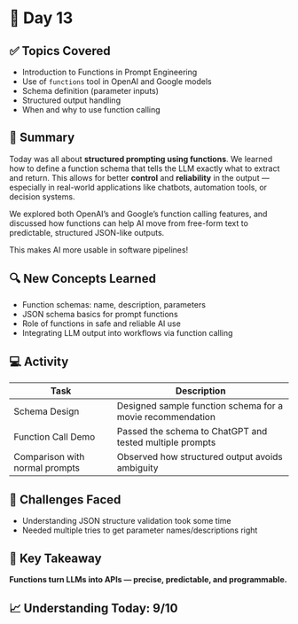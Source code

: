 # 📘 Day 13

## ✅ Topics Covered
- Introduction to Functions in Prompt Engineering
- Use of `functions` tool in OpenAI and Google models
- Schema definition (parameter inputs)
- Structured output handling
- When and why to use function calling

## 🧠 Summary
Today was all about **structured prompting using functions**. We learned how to define a function schema that tells the LLM exactly what to extract and return. This allows for better **control** and **reliability** in the output — especially in real-world applications like chatbots, automation tools, or decision systems.

We explored both OpenAI’s and Google’s function calling features, and discussed how functions can help AI move from free-form text to predictable, structured JSON-like outputs.

This makes AI more usable in software pipelines!

## 🔍 New Concepts Learned
- Function schemas: name, description, parameters
- JSON schema basics for prompt functions
- Role of functions in safe and reliable AI use
- Integrating LLM output into workflows via function calling

## 💻 Activity

| Task                          | Description                                                 |
|-------------------------------|-------------------------------------------------------------|
| Schema Design                 | Designed sample function schema for a movie recommendation |
| Function Call Demo            | Passed the schema to ChatGPT and tested multiple prompts    |
| Comparison with normal prompts| Observed how structured output avoids ambiguity             |

## 🤔 Challenges Faced
- Understanding JSON structure validation took some time
- Needed multiple tries to get parameter names/descriptions right

## 🎯 Key Takeaway
**Functions turn LLMs into APIs — precise, predictable, and programmable.**

## 📈 Understanding Today: 9/10
